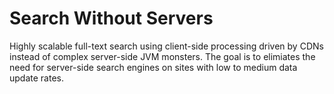 # Search Without Servers

Highly scalable full-text search using client-side processing driven by CDNs instead of complex server-side JVM monsters. The goal is to elimiates the need for server-side search engines on sites with low to medium data update rates.

